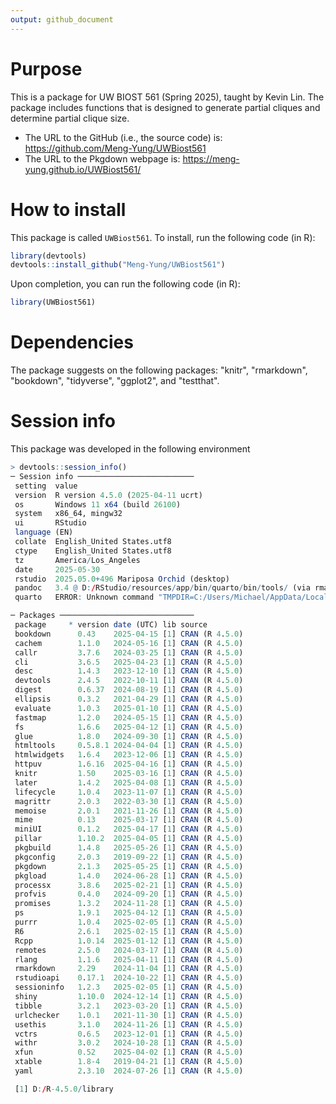 ```yaml
---
output: github_document
---
```


# Purpose

This is a package for UW BIOST 561 (Spring 2025), taught by Kevin Lin.
The package includes functions that is designed to generate partial cliques and determine partial clique size.

- The URL to the GitHub (i.e., the source code) is: https://github.com/Meng-Yung/UWBiost561
- The URL to the Pkgdown webpage is: https://meng-yung.github.io/UWBiost561/

# How to install
This package is called `UWBiost561`. To install, run the following code (in R):

```R
library(devtools)
devtools::install_github("Meng-Yung/UWBiost561")
```

Upon completion, you can run the following code (in R):
```R
library(UWBiost561)
```

# Dependencies

The package suggests on the following packages: "knitr", "rmarkdown", "bookdown", "tidyverse", "ggplot2", and "testthat".

# Session info

This package was developed in the following environment
```R
> devtools::session_info()
─ Session info ──────────────────────────
 setting  value
 version  R version 4.5.0 (2025-04-11 ucrt)
 os       Windows 11 x64 (build 26100)
 system   x86_64, mingw32
 ui       RStudio
 language (EN)
 collate  English_United States.utf8
 ctype    English_United States.utf8
 tz       America/Los_Angeles
 date     2025-05-30
 rstudio  2025.05.0+496 Mariposa Orchid (desktop)
 pandoc   3.4 @ D:/RStudio/resources/app/bin/quarto/bin/tools/ (via rmarkdown)
 quarto   ERROR: Unknown command "TMPDIR=C:/Users/Michael/AppData/Local/Temp/RtmpcliMgZ/file1edc3b3259fd". Did you mean command "create"? @ D:\\RStudio\\resources\\app\\bin\\quarto\\bin\\quarto.exe

─ Packages ──────────────────────────────
 package     * version date (UTC) lib source
 bookdown      0.43    2025-04-15 [1] CRAN (R 4.5.0)
 cachem        1.1.0   2024-05-16 [1] CRAN (R 4.5.0)
 callr         3.7.6   2024-03-25 [1] CRAN (R 4.5.0)
 cli           3.6.5   2025-04-23 [1] CRAN (R 4.5.0)
 desc          1.4.3   2023-12-10 [1] CRAN (R 4.5.0)
 devtools      2.4.5   2022-10-11 [1] CRAN (R 4.5.0)
 digest        0.6.37  2024-08-19 [1] CRAN (R 4.5.0)
 ellipsis      0.3.2   2021-04-29 [1] CRAN (R 4.5.0)
 evaluate      1.0.3   2025-01-10 [1] CRAN (R 4.5.0)
 fastmap       1.2.0   2024-05-15 [1] CRAN (R 4.5.0)
 fs            1.6.6   2025-04-12 [1] CRAN (R 4.5.0)
 glue          1.8.0   2024-09-30 [1] CRAN (R 4.5.0)
 htmltools     0.5.8.1 2024-04-04 [1] CRAN (R 4.5.0)
 htmlwidgets   1.6.4   2023-12-06 [1] CRAN (R 4.5.0)
 httpuv        1.6.16  2025-04-16 [1] CRAN (R 4.5.0)
 knitr         1.50    2025-03-16 [1] CRAN (R 4.5.0)
 later         1.4.2   2025-04-08 [1] CRAN (R 4.5.0)
 lifecycle     1.0.4   2023-11-07 [1] CRAN (R 4.5.0)
 magrittr      2.0.3   2022-03-30 [1] CRAN (R 4.5.0)
 memoise       2.0.1   2021-11-26 [1] CRAN (R 4.5.0)
 mime          0.13    2025-03-17 [1] CRAN (R 4.5.0)
 miniUI        0.1.2   2025-04-17 [1] CRAN (R 4.5.0)
 pillar        1.10.2  2025-04-05 [1] CRAN (R 4.5.0)
 pkgbuild      1.4.8   2025-05-26 [1] CRAN (R 4.5.0)
 pkgconfig     2.0.3   2019-09-22 [1] CRAN (R 4.5.0)
 pkgdown       2.1.3   2025-05-25 [1] CRAN (R 4.5.0)
 pkgload       1.4.0   2024-06-28 [1] CRAN (R 4.5.0)
 processx      3.8.6   2025-02-21 [1] CRAN (R 4.5.0)
 profvis       0.4.0   2024-09-20 [1] CRAN (R 4.5.0)
 promises      1.3.2   2024-11-28 [1] CRAN (R 4.5.0)
 ps            1.9.1   2025-04-12 [1] CRAN (R 4.5.0)
 purrr         1.0.4   2025-02-05 [1] CRAN (R 4.5.0)
 R6            2.6.1   2025-02-15 [1] CRAN (R 4.5.0)
 Rcpp          1.0.14  2025-01-12 [1] CRAN (R 4.5.0)
 remotes       2.5.0   2024-03-17 [1] CRAN (R 4.5.0)
 rlang         1.1.6   2025-04-11 [1] CRAN (R 4.5.0)
 rmarkdown     2.29    2024-11-04 [1] CRAN (R 4.5.0)
 rstudioapi    0.17.1  2024-10-22 [1] CRAN (R 4.5.0)
 sessioninfo   1.2.3   2025-02-05 [1] CRAN (R 4.5.0)
 shiny         1.10.0  2024-12-14 [1] CRAN (R 4.5.0)
 tibble        3.2.1   2023-03-20 [1] CRAN (R 4.5.0)
 urlchecker    1.0.1   2021-11-30 [1] CRAN (R 4.5.0)
 usethis       3.1.0   2024-11-26 [1] CRAN (R 4.5.0)
 vctrs         0.6.5   2023-12-01 [1] CRAN (R 4.5.0)
 withr         3.0.2   2024-10-28 [1] CRAN (R 4.5.0)
 xfun          0.52    2025-04-02 [1] CRAN (R 4.5.0)
 xtable        1.8-4   2019-04-21 [1] CRAN (R 4.5.0)
 yaml          2.3.10  2024-07-26 [1] CRAN (R 4.5.0)

 [1] D:/R-4.5.0/library
```